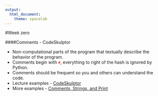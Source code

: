 ```yaml
---
output: 
  html_document: 
    theme: spacelab
---
```

#Week zero

####Comments - CodeSkulptor

* Non-computational parts of the program that textually describe the behavior of the program.
* Comments begin with <span style="color:red">`#`</span>, everything to right of the hash is ignored by Python.
* Comments should be frequent so you and others can understand the code.
* Lecture examples - [CodeSkulptor](http://www.codeskulptor.org)
* More examples - [Comments, Strings, and Print](http://www.codeskulptor.org/#examples-more-1a_codeskulptor-prints_strings_comments.py)


